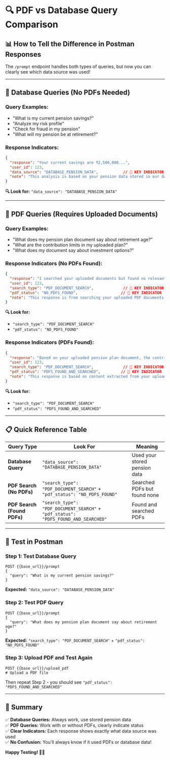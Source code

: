 # 🔍 PDF vs Database Query Comparison

## 📊 **How to Tell the Difference in Postman Responses**

The `/prompt` endpoint handles both types of queries, but now you can clearly see which data source was used!

---

## 🎯 **Database Queries (No PDFs Needed)**

### **Query Examples:**
- "What is my current pension savings?"
- "Analyze my risk profile"
- "Check for fraud in my pension"
- "What will my pension be at retirement?"

### **Response Indicators:**
```json
{
  "response": "Your current savings are ₹2,500,000...",
  "user_id": 123,
  "data_source": "DATABASE_PENSION_DATA",           // 🔑 KEY INDICATOR
  "note": "This analysis is based on your pension data stored in our database, not from uploaded documents."
}
```

**🔍 Look for:** `"data_source": "DATABASE_PENSION_DATA"`

---

## 📄 **PDF Queries (Requires Uploaded Documents)**

### **Query Examples:**
- "What does my pension plan document say about retirement age?"
- "What are the contribution limits in my uploaded plan?"
- "What does my document say about investment options?"

### **Response Indicators (No PDFs Found):**
```json
{
  "response": "I searched your uploaded documents but found no relevant information...",
  "user_id": 123,
  "search_type": "PDF_DOCUMENT_SEARCH",             // 🔑 KEY INDICATOR
  "pdf_status": "NO_PDFS_FOUND",                   // 🔑 KEY INDICATOR
  "note": "This response is from searching your uploaded PDF documents. No relevant documents were found for your query."
}
```

**🔍 Look for:** 
- `"search_type": "PDF_DOCUMENT_SEARCH"`
- `"pdf_status": "NO_PDFS_FOUND"`

### **Response Indicators (PDFs Found):**
```json
{
  "response": "Based on your uploaded pension plan document, the contribution limits are...",
  "user_id": 123,
  "search_type": "PDF_DOCUMENT_SEARCH",             // 🔑 KEY INDICATOR
  "pdf_status": "PDFS_FOUND_AND_SEARCHED",         // 🔑 KEY INDICATOR
  "note": "This response is based on content extracted from your uploaded PDF documents."
}
```

**🔍 Look for:**
- `"search_type": "PDF_DOCUMENT_SEARCH"`
- `"pdf_status": "PDFS_FOUND_AND_SEARCHED"`

---

## 📋 **Quick Reference Table**

| Query Type | Look For | Meaning |
|------------|----------|---------|
| **Database Query** | `"data_source": "DATABASE_PENSION_DATA"` | Used your stored pension data |
| **PDF Search (No PDFs)** | `"search_type": "PDF_DOCUMENT_SEARCH"` + `"pdf_status": "NO_PDFS_FOUND"` | Searched PDFs but found none |
| **PDF Search (Found PDFs)** | `"search_type": "PDF_DOCUMENT_SEARCH"` + `"pdf_status": "PDFS_FOUND_AND_SEARCHED"` | Found and searched PDFs |

---

## 🧪 **Test in Postman**

### **Step 1: Test Database Query**
```http
POST {{base_url}}/prompt
{
  "query": "What is my current pension savings?"
}
```
**Expected:** `"data_source": "DATABASE_PENSION_DATA"`

### **Step 2: Test PDF Query**
```http
POST {{base_url}}/prompt
{
  "query": "What does my pension plan document say about retirement age?"
}
```
**Expected:** `"search_type": "PDF_DOCUMENT_SEARCH"` + `"pdf_status": "NO_PDFS_FOUND"`

### **Step 3: Upload PDF and Test Again**
```http
POST {{base_url}}/upload_pdf
# Upload a PDF file
```
Then repeat Step 2 - you should see `"pdf_status": "PDFS_FOUND_AND_SEARCHED"`

---

## 🎉 **Summary**

✅ **Database Queries:** Always work, use stored pension data  
✅ **PDF Queries:** Work with or without PDFs, clearly indicate status  
✅ **Clear Indicators:** Each response shows exactly what data source was used  
✅ **No Confusion:** You'll always know if it used PDFs or database data!  

**Happy Testing! 🧪✨**
